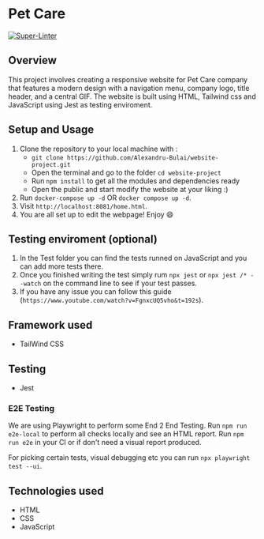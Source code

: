 # Pet Care

[![Super-Linter](https://github.com/<OWNER>/<REPOSITORY>/actions/workflows/<WORKFLOW_FILE_NAME>/badge.svg)](https://github.com/marketplace/actions/super-linter)

## Overview

This project involves creating a responsive website for Pet Care company that features a modern design with a navigation menu, company logo, title header, and a central GIF. The website is built using HTML, Tailwind css and JavaScript using Jest as testing enviroment.

## Setup and Usage

1. Clone the repository to your local machine with :
	- `git clone https://github.com/Alexandru-Bulai/website-project.git`
	- Open the terminal and go to the folder `cd website-project`
	- Run `npm install` to get all the modules and dependencies ready
	- Open the public and start modify the website at your liking :)
2. Run `docker-compose up -d` OR `docker compose up -d`.
3. Visit `http://localhost:8081/home.html`.
4. You are all set up to edit the webpage! Enjoy 😄

## Testing enviroment (optional)
1) In the Test folder you can find the tests runned on JavaScript and you can add more tests there.
2) Once you finished writing the test simply rum `npx jest` or `npx jest /* --watch` on the command line to see if your test passes.
3) If you have any issue you can follow this guide (`https://www.youtube.com/watch?v=FgnxcUQ5vho&t=192s`).

## Framework used

- TailWind CSS

## Testing

- Jest

### E2E Testing

We are using Playwright to perform some End 2 End Testing.
Run `npm run e2e-local` to perform all checks locally and see an HTML report.
Run `npm run e2e` in your CI or if don't need a visual report produced.

For picking certain tests, visual debugging etc you can run `npx playwright test --ui`.

## Technologies used

- HTML
- CSS
- JavaScript
